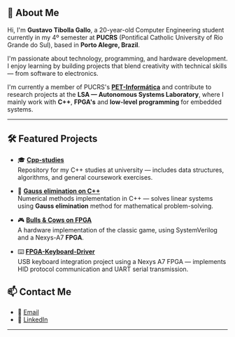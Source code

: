 ## 👋 About Me

Hi, I'm **Gustavo Tibolla Gallo**, a 20-year-old Computer Engineering student currently in my 4º semester at **PUCRS** (Pontifical Catholic University of Rio Grande do Sul), based in **Porto Alegre, Brazil**.

I'm passionate about technology, programming, and hardware development. I enjoy learning by building projects that blend creativity with technical skills — from software to electronics.

I'm currently a member of PUCRS's **[PET-Informática](https://petinfpucrs.github.io/)** and contribute to research projects at the **LSA — Autonomous Systems Laboratory**, where I mainly work with **C++**, **FPGA's** and **low-level programming** for embedded systems.

---


## 🛠️ Featured Projects

- 🎓 [**Cpp-studies**](https://github.com/gustavgallo/cpp-studies)  
  Repository for my C++ studies at university — includes data structures, algorithms, and general coursework exercises.
  
- 🔢 **[Gauss elimination on C++](https://github.com/gustavgallo/NumericalMethods_T1)**  
  Numerical methods implementation in C++ — solves linear systems using **Gauss elimination** method for mathematical problem-solving.
  
- 🎮 **[Bulls & Cows on FPGA](https://github.com/gustavgallo/Bulls-Cows-SD)**  
  A hardware implementation of the classic game, using SystemVerilog and a Nexys-A7 **FPGA**.

- ⌨️ **[FPGA-Keyboard-Driver](https://github.com/LucasGonGo/CSD-FPGA-Keyboard)**  
  USB keyboard integration project using a Nexys A7 FPGA — implements HID protocol communication and UART serial transmission.



  


## 📫 Contact Me

- 📧 [Email](mailto:gustavotibollagallo@gmail.com)  
- 💼 [LinkedIn](https://www.linkedin.com/in/gustavo-tibolla-gallo/)

---


